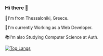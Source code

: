 ### Hi there 👋

📌I'm from Thessaloniki, Greece.

📎I'm currently Working as a Web Developer.

📚I'm also Studying Computer Science at Auth.

[![Top Langs](https://github-readme-stats.vercel.app/api/top-langs/?username=AndreasGeorgantzelis&layout=donut&bg_color="dark"&#gh-dark-mode-only)](https://github.com/anuraghazra/github-readme-stats#gh-dark-mode-only)



